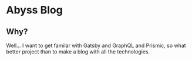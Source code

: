 # Abyss Blog

## Why?

Well... I want to get familar with Gatsby and GraphQL and Prismic, so what better project than to make a blog with all the technologies.
